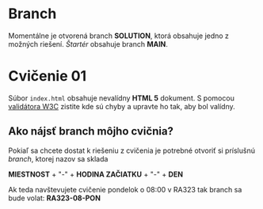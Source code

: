 # Branch 
Momentálne je otvorená branch __SOLUTION__, ktorá obsahuje jedno z možných riešení. _Štartér_ obsahuje branch  __MAIN__.

# Cvičenie 01

Súbor `index.html` obsahuje nevalídny __HTML 5__ dokument. S pomocou [validátora W3C](https://validator.w3.org/#validate_by_input) zistite kde sú chyby a upravte ho tak, aby bol valídny.

## Ako nájsť branch môjho cvičnia?
Pokiaľ sa chcete dostat k riešeniu z cvičenia je potrebné otvoriť si príslušnú _branch_, ktorej nazov sa sklada

__MIESTNOST__ + "-" + __HODINA ZAČIATKU__ + "-" + __DEN__

Ak teda navštevujete cvičenie pondelok o 08:00 v RA323 tak branch sa bude volat: __RA323-08-PON__